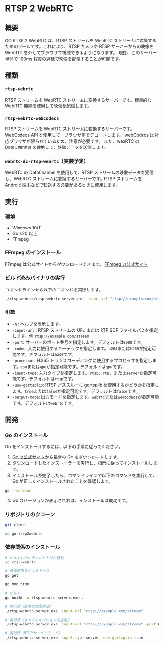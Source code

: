 # RTSP 2 WebRTC

## 概要

GO RTSP 2 WebRTC は、RTSP ストリームを WebRTC ストリームに変換するためのツールです。これにより、RTSP カメラや RTSP サーバーからの映像を WebRTC を介してブラウザで視聴できるようになります。
現在、このサーバー単体で 100ms 程度の遅延で映像を配信することが可能です。

## 種類

### `rtsp-webrtc`

RTSP ストリームを WebRTC ストリームに変換するサーバーです。標準的な WebRTC 機能を使用して映像を配信します。

### `rtsp-webrtc-webcodecs`

RTSP ストリームを WebRTC ストリームに変換するサーバーです。WebCodecs API を使用して、ブラウザ側でデコードします。
webCodecs は対応ブラウザが限られているため、注意が必要です。
また、webRTC の DataChannel を使用して、映像データを送信します。

### `webrtc-dc-rtsp-webrtc`（実装予定）

WebRTC の DataChannel を使用して、RTSP ストリームの映像データを受信し、WebRTC ストリームに変換するサーバーです。RTSP ストリームを Android 端末などで転送する必要があるときに使用します。

## 実行

### 環境

- Windows 10/11
- Go 1.20 以上
- FFmpeg

### FFmpeg のインストール

FFmpeg は公式サイトからダウンロードできます。
[FFmpeg の公式サイト](https://ffmpeg.org/download.html)

### ビルド済みバイナリの実行

コマンドラインから以下のコマンドを実行します。

```bash
./rtsp-webrtc/rtsp-webrtc-server.exe -input-url "rtsp://example.com/stream"
```

### 引数

- `-h` : ヘルプを表示します。
- `-input-url` : RTSP ストリームの URL または RTP SDP ファイルパスを指定します。例:`rtsp://example.com/stream`
- `-port`: サーバーのポート番号を指定します。デフォルトは`8080`です。
- `-codec`: 入力に使用するコーデックを指定します。`h264`または`h265`が指定可能です。デフォルトは`h264`です。
- `-processor`: H.265 トランスコーディングに使用するプロセッサを指定します。`cpu`または`gpu`が指定可能です。デフォルトは`gpu`です。
- `-input-type`: 入力タイプを指定します。`rtsp`、`rtp`、または`server`が指定可能です。デフォルトは`rtsp`です。
- `-use-gortsplib`: RTSP パススルーに gortsplib を使用するかどうかを指定します。`true`または`false`が指定可能です。デフォルトは`false`です。
- `-output-mode`: 出力モードを指定します。`webrtc`または`webcodecs`が指定可能です。デフォルトは`webrtc`です。

## 開発

### Go のインストール

Go をインストールするには、以下の手順に従ってください。

1. [Go の公式サイト](https://go.dev/dl/)から最新の Go をダウンロードします。
2. ダウンロードしたインストーラーを実行し、指示に従ってインストールします。
3. インストールが完了したら、コマンドラインで以下のコマンドを実行して、Go が正しくインストールされたことを確認します。

```bash
go --version
```

4. Go のバージョンが表示されれば、インストールは成功です。

### リポジトリのクローン

```bash
git clone

cd go-rtsp2webrtc
```

### 依存関係のインストール

```bash
# ビルドしたいディレクトリに移動
cd rtsp-webrtc

# 依存関係をインストール
go get

go mod tidy

# ビルド
go build -o rtsp-webrtc-server.exe .

# 実行例（基本的な使用法）
./rtsp-webrtc-server.exe -input-url "rtsp://example.com/stream"

# 実行例（すべてのオプションを指定）
./rtsp-webrtc-server.exe -input-url "rtsp://example.com/stream" -port 8080 -codec h264 -processor gpu -input-type rtsp -use-gortsplib false -output-mode webrtc

# 実行例（RTSPサーバーモード）
./rtsp-webrtc-server.exe -input-type server -use-gortsplib true
```

